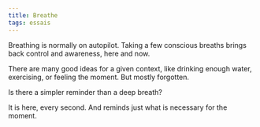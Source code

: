 ```yaml
---
title: Breathe
tags: essais
---
```


Breathing is normally on autopilot. Taking a few conscious breaths brings back control and awareness, here and now.

There are many good ideas for a given context, like drinking enough water, exercising, or feeling the moment. But mostly forgotten.

Is there a simpler reminder than a deep breath?

It is here, every second. And reminds just what is necessary for the moment.
